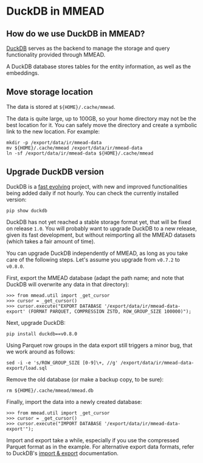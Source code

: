 # DuckDB in MMEAD

## How do we use DuckDB in MMEAD?

[DuckDB](https://duckdb.org) serves as the backend to manage the storage and query functionality provided through MMEAD.

A DuckDB database stores tables for the entity information, as well as the embeddings.

## Move storage location

The data is stored at `${HOME}/.cache/mmead`.

The data is quite large, up to 100GB, so your home directory may not be the best location for it.
You can safely move the directory and create a symbolic link to the new location.
For example:

    mkdir -p /export/data/ir/mmead-data
    mv ${HOME}/.cache/mmead /export/data/ir/mmead-data
    ln -sf /export/data/ir/mmead-data ${HOME}/.cache/mmead

## Upgrade DuckDB version

DuckDB is a [fast evolving](https://github.com/duckdb/duckdb/issues) project, with new and improved 
functionalities being added daily if not hourly. You can check the currently installed version:

    pip show duckdb

DuckDB has not yet reached a stable storage format yet, that will be fixed on release `1.0`. 
You will probably want to upgrade DuckDB to a new release, given its fast development, but without 
reimporting all the MMEAD datasets (which takes a fair amount of time).

You can upgrade DuckDB independently of MMEAD, as long as you take care of the following steps.
Let's assume you upgrade from `v0.7.2` to `v0.8.0`.

First, export the MMEAD database (adapt the path name; and note that DuckDB will overwrite any data in that directory):

```Python3
>>> from mmead.util import _get_cursor
>>> cursor = _get_cursor()
>>> cursor.execute("EXPORT DATABASE '/export/data/ir/mmead-data-export' (FORMAT PARQUET, COMPRESSION ZSTD, ROW_GROUP_SIZE 100000)");
```

Next, upgrade DuckDB:

    pip install duckdb==v0.8.0

Using Parquet row groups in the data export still triggers a minor bug, that we work around as follows:

    sed -i -e 's/ROW_GROUP_SIZE [0-9]\+, //g' /export/data/ir/mmead-data-export/load.sql

Remove the old database (or make a backup copy, to be sure):

    rm ${HOME}/.cache/mmead/mmead.db

Finally, import the data into a newly created database:

```Python3
>>> from mmead.util import _get_cursor
>>> cursor = _get_cursor()
>>> cursor.execute("IMPORT DATABASE '/export/data/ir/mmead-data-export'");
```

Import and export take a while, especially if you use the compressed Parquet format as in the example.
For alternative export data formats, refer to DuckDB's 
[import &amp; export](https://duckdb.org/docs/sql/statements/export.html) documentation.


